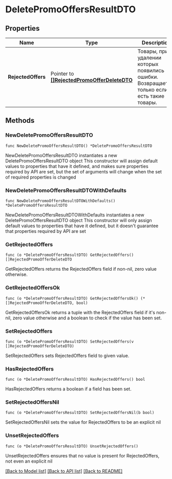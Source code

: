# DeletePromoOffersResultDTO

## Properties

Name | Type | Description | Notes
------------ | ------------- | ------------- | -------------
**RejectedOffers** | Pointer to [**[]RejectedPromoOfferDeleteDTO**](RejectedPromoOfferDeleteDTO.md) | Товары, при удалении которых появились ошибки.  Возвращается, только если есть такие товары.  | [optional] 

## Methods

### NewDeletePromoOffersResultDTO

`func NewDeletePromoOffersResultDTO() *DeletePromoOffersResultDTO`

NewDeletePromoOffersResultDTO instantiates a new DeletePromoOffersResultDTO object
This constructor will assign default values to properties that have it defined,
and makes sure properties required by API are set, but the set of arguments
will change when the set of required properties is changed

### NewDeletePromoOffersResultDTOWithDefaults

`func NewDeletePromoOffersResultDTOWithDefaults() *DeletePromoOffersResultDTO`

NewDeletePromoOffersResultDTOWithDefaults instantiates a new DeletePromoOffersResultDTO object
This constructor will only assign default values to properties that have it defined,
but it doesn't guarantee that properties required by API are set

### GetRejectedOffers

`func (o *DeletePromoOffersResultDTO) GetRejectedOffers() []RejectedPromoOfferDeleteDTO`

GetRejectedOffers returns the RejectedOffers field if non-nil, zero value otherwise.

### GetRejectedOffersOk

`func (o *DeletePromoOffersResultDTO) GetRejectedOffersOk() (*[]RejectedPromoOfferDeleteDTO, bool)`

GetRejectedOffersOk returns a tuple with the RejectedOffers field if it's non-nil, zero value otherwise
and a boolean to check if the value has been set.

### SetRejectedOffers

`func (o *DeletePromoOffersResultDTO) SetRejectedOffers(v []RejectedPromoOfferDeleteDTO)`

SetRejectedOffers sets RejectedOffers field to given value.

### HasRejectedOffers

`func (o *DeletePromoOffersResultDTO) HasRejectedOffers() bool`

HasRejectedOffers returns a boolean if a field has been set.

### SetRejectedOffersNil

`func (o *DeletePromoOffersResultDTO) SetRejectedOffersNil(b bool)`

 SetRejectedOffersNil sets the value for RejectedOffers to be an explicit nil

### UnsetRejectedOffers
`func (o *DeletePromoOffersResultDTO) UnsetRejectedOffers()`

UnsetRejectedOffers ensures that no value is present for RejectedOffers, not even an explicit nil

[[Back to Model list]](../README.md#documentation-for-models) [[Back to API list]](../README.md#documentation-for-api-endpoints) [[Back to README]](../README.md)


